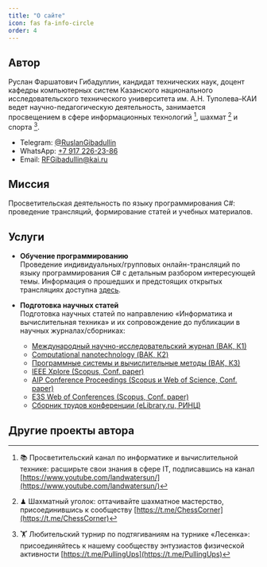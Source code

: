 ```yaml
---
title: "О сайте"
icon: fas fa-info-circle
order: 4
---
```

## Автор

Руслан Фаршатович Гибадуллин, кандидат технических наук, доцент кафедры компьютерных систем Казанского национального исследовательского технического университета им. А.Н. Туполева–КАИ ведет научно-педагогическую деятельность, занимается  просвещением в сфере информационных технологий [^1], шахмат [^2] и спорта [^3].
- Telegram: [@RuslanGibadullin](https://t.me/RuslanGibadullin)
- WhatsApp: [+7 917 226-23-86](https://wa.me/message/3Y4EESWILAWWM1)
- Email: [RFGibadullin@kai.ru](mailto:RFGibadullin@kai.ru)

## Миссия

Просветительская деятельность по языку программирования C#: проведение трансляций, формирование статей и учебных материалов.

## Услуги

- **Обучение программированию**  
  Проведение индивидуальных/групповых онлайн-трансляций по языку программирования C# с детальным разбором интересующей темы. Информация о прошедших и предстоящих открытых трансляциях доступна [здесь](https://csharpcooking.github.io/categories/трансляции/).

- **Подготовка научных статей**  
  Подготовка научных статей по направлению «Информатика и вычислительная техника» и их сопровождение до публикации в научных журналах/сборниках:
  - [Международный научно-исследовательский журнал (ВАК, К1)](https://research-journal.org/)
  - [Computational nanotechnology (ВАК, К2)](https://urvak.ru/journals/computational-nanotechnology/)
  - [Программные системы и вычислительные методы (ВАК, К3)](https://nbpublish.com/itmag/)
  - [IEEE Xplore (Scopus, Conf. paper)](https://ieeexplore.ieee.org/Xplore/home.jsp)
  - [AIP Conference Proceedings (Scopus и Web of Science, Conf. paper)](https://publishing.aip.org/publications/conference-proceedings/)
  - [E3S Web of Conferences (Scopus, Conf. paper)](https://www.e3s-conferences.org/)
  - [Сборник трудов конференции (eLibrary.ru, РИНЦ)](https://github.com/CSharpCooking/CSharpCooking.github.io/tree/main/data/InformationLetters)

## Другие проекты автора

[^1]: 📚 Просветительский канал по информатике и вычислительной технике: расширьте свои знания в сфере IT, подписавшись на канал [https://www.youtube.com/landwatersun/](https://www.youtube.com/landwatersun/)
[^2]: ♟ Шахматный уголок: оттачивайте шахматное мастерство, присоединившись к сообществу [https://t.me/ChessCorner](https://t.me/ChessCorner)
[^3]: 🏋 Любительский турнир по подтягиваниям на турнике «Лесенка»: присоединяйтесь к нашему сообществу энтузиастов физической активности [https://t.me/PullingUps](https://t.me/PullingUps)